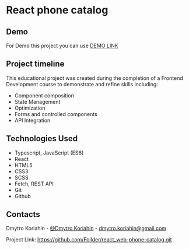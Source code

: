 # React phone catalog

## Demo

For Demo this project you can use [DEMO LINK](https://follder.github.io/Todo_application//)

## Project timeline

This educational project was created during the completion of a Frontend Development course to demonstrate and refine skills including:

- Component composition
- State Management
- Optimization
- Forms and controlled components
- API Integration

## Technologies Used

- Typescript, JavaScript (ES6)
- React
- HTML5
- CSS3
- SCSS
- Fetch, REST API
- Git
- Github

## Contacts

Dmytro Koriahin - [@Dmytro Koriahin](https://github.com/Follder) - [dmytro.koriahin@gmail.com](mailto:dmytro.koriahin@gmail.com)

Project Link: https://github.com/Follder/react_web-phone-catalog.git